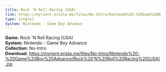 ```yaml
---
title: Rock 'N Roll Racing (USA)
link: https://myrient.erista.me/files/No-Intro/Nintendo%20-%20Game%20Boy%20Advance/Rock%20'N%20Roll%20Racing%20(USA).zip
type: single1
System: Nintendo - Game Boy Advance
---
```

<b>Game:</b> Rock 'N Roll Racing (USA)<br>
<b>System:</b> Nintendo - Game Boy Advance<br>
<b>Collection:</b> No-Intro<br>
<b>Download:</b> https://myrient.erista.me/files/No-Intro/Nintendo%20-%20Game%20Boy%20Advance/Rock%20'N%20Roll%20Racing%20(USA).zip